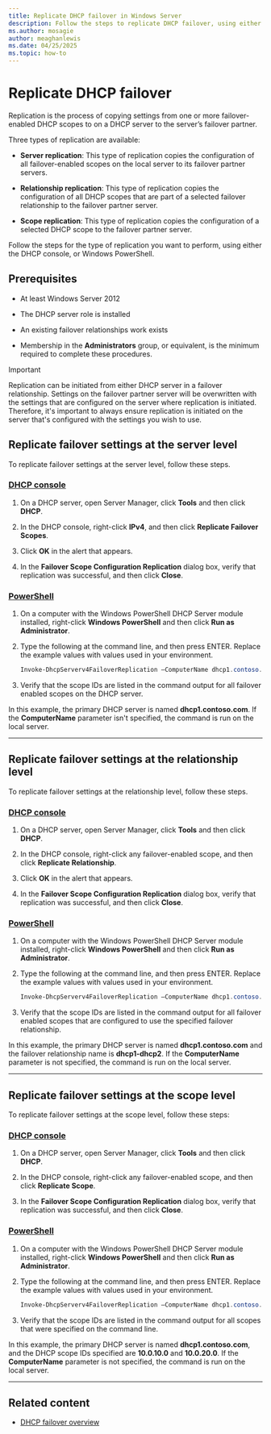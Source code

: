 ```yaml
---
title: Replicate DHCP failover in Windows Server
description: Follow the steps to replicate DHCP failover, using either the DHCP Console, or Windows PowerShell.
ms.author: mosagie
author: meaghanlewis
ms.date: 04/25/2025
ms.topic: how-to
---
```


# Replicate DHCP failover

Replication is the process of copying settings from one or more failover-enabled DHCP scopes to on a DHCP server to the server’s failover partner.

Three types of replication are available:

- **Server replication**: This type of replication copies the configuration of all failover-enabled scopes on the local server to its failover partner servers.

- **Relationship replication**: This type of replication copies the configuration of all DHCP scopes that are part of a selected failover relationship to the failover partner server.

- **Scope replication**: This type of replication copies the configuration of a selected DHCP scope to the failover partner server.

Follow the steps for the type of replication you want to perform, using either the DHCP console, or Windows PowerShell.

## Prerequisites

- At least Windows Server 2012

- The DHCP server role is installed

- An existing failover relationships work exists

- Membership in the **Administrators** group, or equivalent, is the minimum required to complete these procedures.

> [!IMPORTANT]
> Replication can be initiated from either DHCP server in a failover relationship. Settings on the failover partner server will be overwritten with the settings that are configured on the server where replication is initiated. Therefore, it's important to always ensure replication is initiated on the server that's configured with the settings you wish to use.

## Replicate failover settings at the server level

To replicate failover settings at the server level, follow these steps.

### [DHCP console](#tab/dhcp-console)

1. On a DHCP server, open Server Manager, click **Tools** and then click **DHCP**.

1. In the DHCP console, right-click **IPv4**, and then click **Replicate Failover Scopes**.

1. Click **OK** in the alert that appears.

1. In the **Failover Scope Configuration Replication** dialog box, verify that replication was successful, and then click **Close**.

### [PowerShell](#tab/powershell)

1. On a computer with the Windows PowerShell DHCP Server module installed, right-click **Windows PowerShell** and then click **Run as Administrator**.

1. Type the following at the command line, and then press ENTER. Replace the example values with values used in your environment.

    ```powershell
    Invoke-DhcpServerv4FailoverReplication –ComputerName dhcp1.contoso.com -Force
    ```

1. Verify that the scope IDs are listed in the command output for all failover enabled scopes on the DHCP server.

In this example, the primary DHCP server is named **dhcp1.contoso.com**. If the **ComputerName** parameter isn't specified, the command is run on the local server.

---

## Replicate failover settings at the relationship level

To replicate failover settings at the relationship level, follow these steps.

### [DHCP console](#tab/dhcp-console)

1. On a DHCP server, open Server Manager, click **Tools** and then click **DHCP**.

1. In the DHCP console, right-click any failover-enabled scope, and then click **Replicate Relationship**.

1. Click **OK** in the alert that appears.

1. In the **Failover Scope Configuration Replication** dialog box, verify that replication was successful, and then click **Close**.

### [PowerShell](#tab/powershell)

1. On a computer with the Windows PowerShell DHCP Server module installed, right-click **Windows PowerShell** and then click **Run as Administrator**.

1. Type the following at the command line, and then press ENTER. Replace the example values with values used in your environment.

    ```powershell
    Invoke-DhcpServerv4FailoverReplication –ComputerName dhcp1.contoso.com –Name dhcp1-dhcp2 -Force
    ```

1. Verify that the scope IDs are listed in the command output for all failover enabled scopes that are configured to use the specified failover relationship.

In this example, the primary DHCP server is named **dhcp1.contoso.com** and the failover relationship name is **dhcp1-dhcp2**. If the **ComputerName** parameter is not specified, the command is run on the local server.

---

## Replicate failover settings at the scope level

To replicate failover settings at the scope level, follow these steps:

### [DHCP console](#tab/dhcp-console)

1. On a DHCP server, open Server Manager, click **Tools** and then click **DHCP**.

2. In the DHCP console, right-click any failover-enabled scope, and then click **Replicate Scope**.

3. In the **Failover Scope Configuration Replication** dialog box, verify that replication was successful, and then click **Close**.

### [PowerShell](#tab/powershell)

1. On a computer with the Windows PowerShell DHCP Server module installed, right-click **Windows PowerShell** and then click **Run as Administrator**.

1. Type the following at the command line, and then press ENTER. Replace the example values with values used in your environment.

    ```powershell
    Invoke-DhcpServerv4FailoverReplication –ComputerName dhcp1.contoso.com –ScopeID 10.0.10.0,10.0.20.0 -Force
    ```

1. Verify that the scope IDs are listed in the command output for all scopes that were specified on the command line.

In this example, the primary DHCP server is named **dhcp1.contoso.com**, and the DHCP scope IDs specified are **10.0.10.0** and **10.0.20.0**. If the **ComputerName** parameter is not specified, the command is run on the local server.

---

## Related content

- [DHCP failover overview](/windows-server/networking/technologies/dhcp/dhcp-failover)

